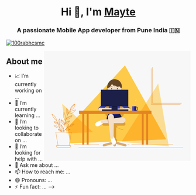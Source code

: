 <h1 align="center">Hi 👋, I'm <a href="https://100rabhcsmc.github.io/Me.io/" target="blank">
Mayte</a></h1>
<h3 align="center">A passionate Mobile App developer from Pune India &#127470;&#127475</h3>

<p align="left"> <a href="https://twitter.com/100rabhcsmc" target="blank"><img src="https://img.shields.io/twitter/follow/100rabhcsmc?logo=twitter&style=for-the-badge" alt="100rabhcsmc" /></a> </p>

<a target="_blank" align="center">
  <img align="right" top="500" height="300" width="400" alt="GIF" src="https://raw.githubusercontent.com/MayteLlerena/MayteLlerena/main/girl.gif">
</a>






## About me

- 📈 I’m currently working on ...
- 🌱 I’m currently learning ...
- 👯 I’m looking to collaborate on ...
- 🤔 I’m looking for help with ...
- 💬 Ask me about ...
- 📫 How to reach me: ...
- 😄 Pronouns: ...
- ⚡ Fun fact: ...
-->
